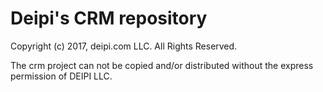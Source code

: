 # Deipi's CRM repository #

Copyright (c) 2017, deipi.com LLC. All Rights Reserved.

The crm project can not be copied and/or distributed without the express permission of DEIPI LLC.
